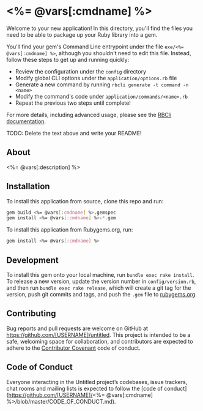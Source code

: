 # <%= @vars[:cmdname] %>

Welcome to your new application! In this directory, you'll find the files you need to be able to package up your Ruby library into a gem.

You'll find your gem's Command Line entrypoint under the file `exe/<%= @vars[:cmdname] %>`, although you shouldn't need to edit this file. Instead, follow these steps to get up and running quickly:

* Review the configuration under the `config` directory
* Modify global CLI options under the `application/options.rb` file
* Generate a new command by running `rbcli generate -t command -n <name>`
* Modify the command's code under `application/commands/<name>.rb`
* Repeat the previous two steps until complete!

For more details, including advanced usage, please see the [RBCli documentation](https://github.com/akhoury6/rbcli). 

TODO: Delete the text above and write your README!

## About

<%= @vars[:description] %>

## Installation

To install this application from source, clone this repo and run:

```bash
gem build <%= @vars[:cmdname] %>.gemspec
gem install <%= @vars[:cmdname] %>-*.gem
```

To install this application from Rubygems.org, run:

```bash
gem install <%= @vars[:cmdname] %>
```

## Development

To install this gem onto your local machine, run `bundle exec rake install`. To release a new version, update the version number in `config/version.rb`, and then run `bundle exec rake release`, which will create a git tag for the version, push git commits and tags, and push the `.gem` file to [rubygems.org](https://rubygems.org).

## Contributing

Bug reports and pull requests are welcome on GitHub at https://github.com/[USERNAME]/untitled. This project is intended to be a safe, welcoming space for collaboration, and contributors are expected to adhere to the [Contributor Covenant](http://contributor-covenant.org) code of conduct.

## Code of Conduct

Everyone interacting in the Untitled project’s codebases, issue trackers, chat rooms and mailing lists is expected to follow the [code of conduct](https://github.com/[USERNAME]/<%= @vars[:cmdname] %>/blob/master/CODE_OF_CONDUCT.md).
